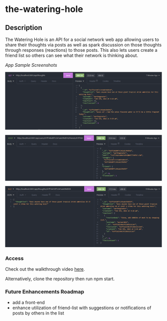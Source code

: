# the-watering-hole

## Description
The Watering Hole is an API for a social network web app allowing users to share their thoughts via posts as well as spark discussion on those thoughts through responses (reactions) to those posts. This also lets users create a friend list so others can see what their network is thinking about.

_App Sample Screenshots_

![the-watering-hole GET all thoughts Insomnia sample](./public/assets/images/the-watering-hole-GET-thoughts-sample-screenshot.png)

![the-watering-hole POST add friend Insomnia sample](./public/assets/images/the-watering-hole-POST-addFriend-sample-screenshot.png)

![the-watering-hole PUT update thought Insomnia sample](./public/assets/images/the-watering-hole-PUT-updateThought-sample-screenshot.png)


### Access

Check out the walkthrough video [here](https://watch.screencastify.com/v/eA7UPPFOroHdMuN70yb6).

Alternatively, clone the repository then run npm start.



### Future Enhancements Roadmap

* add a front-end
* enhance utilization of friend-list with suggestions or notifications of posts by others in the list
